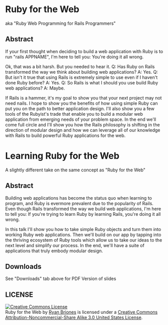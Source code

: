 # Ruby for the Web

aka "Ruby Web Programming for Rails Programmers"

## Abstract

If your first thought when deciding to build a web application with Ruby is to run "rails APPNAME", I'm here to tell you: You're doing it all wrong.

Ok, that was a bit harsh. But you needed to hear it. Q: Has Ruby on Rails transformed the way we think about building web applications? A: Yes. Q: But isn't it true that using Rails is extremely simple to use even if I haven't done Ruby before? A: Yes. Q: So Rails is what I should you use build Ruby web applications? A: Maybe.

If Rails is a hammer, it's my goal to show you that your next project may not need nails. I hope to show you the benefits of how using simple Ruby can put you on the path to better application design. I'll also show you a few tools of the Rubyist's trade that enable you to build a modular web application from emerging needs of your problem space. In the end we'll come full circle and I'll show you how the Rails philosophy is shifting in the direction of modular design and how we can leverage all of our knowledge with Rails to build powerful Ruby applications for the web.

# Learning Ruby for the Web

A slightly different take on the same concept as "Ruby for the Web"

## Abstract

Building web applications has become the status quo when learning to program, and Ruby is evermore prevalent due to the popularity of Rails. Even though Rails transformed the way we build web applications, I'm here to tell you: If you're trying to learn Ruby by learning Rails, you're doing it all wrong.

In this talk I'll show you how to take simple Ruby objects and turn them into working Ruby web applications. Then we'll build on our app by tapping into the thriving ecosystem of Ruby tools which allow us to take our ideas to the next level and simplify our process. In the end, we'll have a suite of applications that truly embody modular design.

## Downloads

See "Downloads" tab above for PDF Version of slides

## LICENSE

<a rel="license" href="http://creativecommons.org/licenses/by-nc-sa/3.0/us/"><img alt="Creative Commons License" style="border-width:0" src="http://i.creativecommons.org/l/by-nc-sa/3.0/us/88x31.png" /></a><br /><span xmlns:dc="http://purl.org/dc/elements/1.1/" href="http://purl.org/dc/dcmitype/Text" property="dc:title" rel="dc:type">Ruby for the Web</span> by <a xmlns:cc="http://creativecommons.org/ns#" href="http://github.com/ryanbriones/ruby-for-the-web-talk" property="cc:attributionName" rel="cc:attributionURL">Ryan Briones</a> is licensed under a <a rel="license" href="http://creativecommons.org/licenses/by-nc-sa/3.0/us/">Creative Commons Attribution-Noncommercial-Share Alike 3.0 United States License</a>.